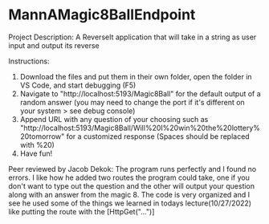 # MannAMagic8BallEndpoint

Project Description:
A ReverseIt application that will take in a string as user input and output its reverse

Instructions:
1. Download the files and put them in their own folder, open the folder in VS Code, and start debugging (F5)
2. Navigate to "http://localhost:5193/Magic8Ball" for the default output of a random answer (you may need to change the port if it's different on your system > see debug console)
3. Append URL with any question of your choosing such as "http://localhost:5193/Magic8Ball/Will%20I%20win%20the%20lottery%20tomorrow" for a customized response (Spaces should be replaced with %20)
4. Have fun!

Peer reviewed by Jacob Dekok: The program runs perfectly and I found no errors. I like how he added two routes the program could take, one if you don't want to type out the question and the other will output your question along with an answer from the magic 8. The code is very organized and I see he used some of the things we learned in todays lecture(10/27/2022) like putting the route with the [HttpGet("...")]
